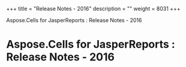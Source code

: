 +++
title = "Release Notes - 2016" 
description = "" 
weight = 8031 
+++

Aspose.Cells for JasperReports : Release Notes - 2016  

# Aspose.Cells for JasperReports : Release Notes - 2016



